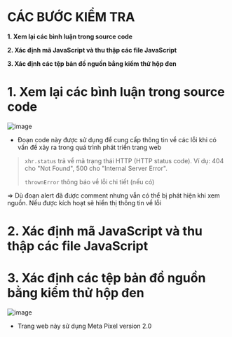 # CÁC BƯỚC KIỂM TRA #

**1. Xem lại các bình luận trong source code**

**2. Xác định mã JavaScript và thu thập các file JavaScript**

**3. Xác định các tệp bản đồ nguồn bằng kiểm thử hộp đen**

# 1. Xem lại các bình luận trong source code

![image](https://github.com/user-attachments/assets/f7b3ee49-9fe8-4235-af1c-7ad04e591692)

- Đoạn code này được sử dụng để cung cấp thông tin về các lỗi khi có vấn đề xảy ra trong quá trình phát triển trang web
>`xhr.status` trả về mã trạng thái HTTP (HTTP status code). Ví dụ: 404 cho "Not Found", 500 cho "Internal Server Error".
>
>`thrownError` thông báo về lỗi chi tiết (nếu có)

=> Dù đoạn alert đã được comment nhưng vẫn có thể bị phát hiện khi xem nguồn. Nếu được kích hoạt sẽ hiển thị thông tin về lỗi

# 2. Xác định mã JavaScript và thu thập các file JavaScript

# 3. Xác định các tệp bản đồ nguồn bằng kiểm thử hộp đen

![image](https://github.com/user-attachments/assets/b534c416-3771-4843-a373-1bd0cf1b8258)

- Trang web này sử dụng Meta Pixel version 2.0
